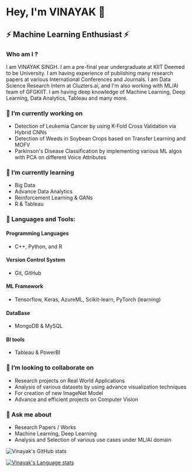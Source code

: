 # Hey, I'm VINAYAK  👋
## ⚡ Machine Learning Enthusiast ⚡

### Who am I ? 
I am VINAYAK SINGH. I am a pre-final year undergraduate at KIIT Deemed to be University. I am having experience of publishing many research papers at various International Conferences and Journals. I am Data Science Research Intern at Cluzters.ai, and I'm also working with ML/AI team of GFGKIIT. I am having deep knowledge of Machine Learning, Deep Learning, Data Analytics, Tableau and many more.

### 🔭 I’m currently working on 
- Detection of Leukemia Cancer by using  K-Fold Cross Validation via Hybrid CNNs
- Detection of Weeds in Soybean Crops based on Transfer Learning and MOFV
- Parkinson's Disease Classification by implementing various ML algos with PCA on different Voice Attributes

### 🌱 I’m currently learning
- Big Data
- Advance Data Analytics
- Reinforcement Learning & GANs
- R & Tableau
### 🌱 Languages and Tools:

#### Programming Languages
- C++, Python, and R 

#### Version Control System
- Git, GitHub

#### ML Framework
- Tensorflow, Keras, AzureML, Scikit-learn, PyTorch (learning)

#### DataBase
- MongoDB & MySQL

#### BI tools
- Tableau & PowerBI

### 👯 I’m looking to collaborate on
- Research projects on Real World Applications
- Analysis of various datasets by using advance visualization techniques
- For creation of new ImageNet Model
- Advance and efficient projects on Computer Vision

### 💬 Ask me about
- Research Papers / Works
- Machine Learning, Deep Learning
- Analysis and Selection of various use cases under ML/AI domain


![Vinayak's GitHub stats](https://github-readme-stats.vercel.app/api?username=vinayakdata&show_icons=true&theme=radical)

[![Vinayak's Language stats](https://github-readme-stats.vercel.app/api/top-langs/?username=vinayakdata&layout=compact)](https://github.com/vinayakdata/github-readme-stats)


 

